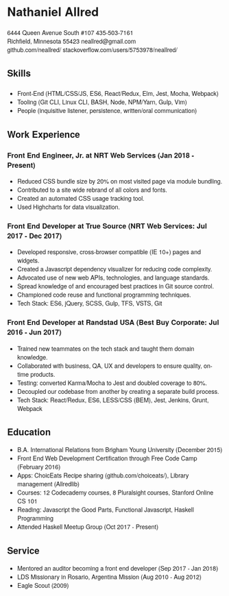 <style>
body {
  font-family: "Helvetica Neue", Helvetica, Arial, sans-serif;
}

h1 {
}
</style>

Nathaniel Allred
================

<div class="meta">
  <div class="meta__row">
  <span class="meta__address">6444 Queen Avenue South #107</span>
  <span class="meta__phone">435-503-7161</span>
  </div>
  <div class="meta__row">
  <span class="meta__city">Richfield, Minnesota 55423</span>
  <span class="meta__email">neallred@gmail.com</span>
  </div>
  <div class="meta__row">
  <span class="meta__github">github.com/neallred/</span>
  <span class="meta__stackoverflow">stackoverflow.com/users/5753978/neallred/</span>
  </div>
</div>

Skills
------

###

* Front-End (HTML/CSS/JS, ES6, React/Redux, Elm, Jest, Mocha, Webpack)
* Tooling (Git CLI, Linux CLI, BASH, Node, NPM/Yarn, Gulp, Vim)
* People (inquisitive listener, persistence, written/oral communication)

Work Experience
---------------

### Front End Engineer, Jr. at NRT Web Services <span class="job__location">(Jan 2018 - Present)</span>
* Reduced CSS bundle size by 20% on most visited page via module bundling.
* Contributed to a site wide rebrand of all colors and fonts.
* Created an automated CSS usage tracking tool.
* Used Highcharts for data visualization.

### Front End Developer at True Source <span class="job__location">(NRT Web Services: Jul 2017 - Dec 2017)</span>
* Developed responsive, cross-browser compatible (IE 10+) pages and widgets.
* Created a Javascript dependency visualizer for reducing code complexity.
* Advocated use of new web APIs, technologies, and language standards.
* Spread knowledge of and encouraged best practices in Git source control.
* Championed code reuse and functional programming techniques.
* Tech Stack: ES6, jQuery, SCSS, Gulp, TFS, VSTS, Git

### Front End Developer at Randstad USA <span class="job__location">(Best Buy Corporate: Jul 2016 - Jun 2017)</span>
* Trained new teammates on the tech stack and taught them domain knowledge.
* Collaborated with business, QA, UX and developers to ensure quality, on-time products.
* Testing: converted Karma/Mocha to Jest and doubled coverage to 80%.
* Decoupled our codebase from another by creating a separate build process.
* Tech Stack: React/Redux, ES6, LESS/CSS (BEM), Jest, Jenkins, Grunt, Webpack

Education
---------

* B.A. International Relations from Brigham Young University (December 2015)
* Front End Web Development Certification through Free Code Camp (February 2016)
* Apps: ChoicEats Recipe sharing (github.com/choiceats/), Library management (Allredlib)
* Courses: 12 Codecademy courses, 8 Pluralsight courses, Stanford Online CS 101
* Reading: Javascript the Good Parts, Functional Javascript, Haskell Programming
* Attended Haskell Meetup Group (Oct 2017 - Present)

Service
-------

* Mentored an auditor becoming a front end developer (Sep 2017 - Jan 2018)
* LDS Missionary in Rosario, Argentina Mission (Aug 2010 - Aug 2012)
* Eagle Scout (2009)
